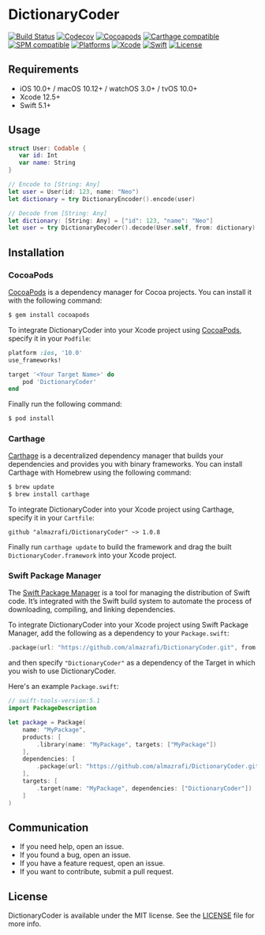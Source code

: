 # DictionaryCoder
[![Build Status](https://github.com/almazrafi/DictionaryCoder/workflows/CI/badge.svg?branch=main)](https://github.com/almazrafi/DictionaryCoder/actions)
[![Codecov](https://codecov.io/gh/almazrafi/DictionaryCoder/branch/master/graph/badge.svg)](https://codecov.io/gh/almazrafi/DictionaryCoder)
[![Cocoapods](https://img.shields.io/cocoapods/v/DictionaryCoder)](http://cocoapods.org/pods/DictionaryCoder)
[![Carthage compatible](https://img.shields.io/badge/Carthage-Compatible-brightgreen)](https://github.com/Carthage/Carthage)
[![SPM compatible](https://img.shields.io/badge/SPM-Compatible-brightgreen)](https://swift.org/package-manager/)
[![Platforms](https://img.shields.io/cocoapods/p/DictionaryCoder)](https://developer.apple.com/discover/)
[![Xcode](https://img.shields.io/badge/Xcode-12-blue)](https://developer.apple.com/xcode)
[![Swift](https://img.shields.io/badge/Swift-5.1-orange)](https://swift.org)
[![License](https://img.shields.io/github/license/almazrafi/DictionaryCoder)](https://opensource.org/licenses/MIT)

## Requirements
- iOS 10.0+ / macOS 10.12+ / watchOS 3.0+ / tvOS 10.0+
- Xcode 12.5+
- Swift 5.1+

## Usage
```swift
struct User: Codable {
   var id: Int
   var name: String
}

// Encode to [String: Any]
let user = User(id: 123, name: "Neo")
let dictionary = try DictionaryEncoder().encode(user)

// Decode from [String: Any]
let dictionary: [String: Any] = ["id": 123, "name": "Neo"]
let user = try DictionaryDecoder().decode(User.self, from: dictionary)
```

## Installation
### CocoaPods
[CocoaPods](http://cocoapods.org) is a dependency manager for Cocoa projects. You can install it with the following command:
``` bash
$ gem install cocoapods
```

To integrate DictionaryCoder into your Xcode project using [CocoaPods](http://cocoapods.org), specify it in your `Podfile`:
``` ruby
platform :ios, '10.0'
use_frameworks!

target '<Your Target Name>' do
    pod 'DictionaryCoder'
end
```

Finally run the following command:
``` bash
$ pod install
```

### Carthage
[Carthage](https://github.com/Carthage/Carthage) is a decentralized dependency manager that builds your dependencies and provides you with binary frameworks. You can install Carthage with Homebrew using the following command:
``` bash
$ brew update
$ brew install carthage
```

To integrate DictionaryCoder into your Xcode project using Carthage, specify it in your `Cartfile`:
``` ogdl
github "almazrafi/DictionaryCoder" ~> 1.0.8
```

Finally run `carthage update` to build the framework and drag the built `DictionaryCoder.framework` into your Xcode project.

### Swift Package Manager
The [Swift Package Manager](https://swift.org/package-manager/) is a tool for managing the distribution of Swift code. It’s integrated with the Swift build system to automate the process of downloading, compiling, and linking dependencies.

To integrate DictionaryCoder into your Xcode project using Swift Package Manager,
add the following as a dependency to your `Package.swift`:
``` swift
.package(url: "https://github.com/almazrafi/DictionaryCoder.git", from: "1.0.8")
```
and then specify `"DictionaryCoder"` as a dependency of the Target in which you wish to use DictionaryCoder.

Here's an example `Package.swift`:
``` swift
// swift-tools-version:5.1
import PackageDescription

let package = Package(
    name: "MyPackage",
    products: [
        .library(name: "MyPackage", targets: ["MyPackage"])
    ],
    dependencies: [
        .package(url: "https://github.com/almazrafi/DictionaryCoder.git", from: "1.0.8")
    ],
    targets: [
        .target(name: "MyPackage", dependencies: ["DictionaryCoder"])
    ]
)
```

## Communication
- If you need help, open an issue.
- If you found a bug, open an issue.
- If you have a feature request, open an issue.
- If you want to contribute, submit a pull request.

## License
DictionaryCoder is available under the MIT license. See the [LICENSE](LICENSE) file for more info.

